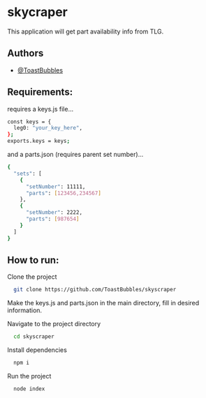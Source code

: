 # skycraper

This application will get part availability info from TLG.

## Authors

- [@ToastBubbles](https://www.github.com/ToastBubbles)

## Requirements:

requires a keys.js file...

```bash
const keys = {
  leg0: "your_key_here",
};
exports.keys = keys;
```

and a parts.json (requires parent set number)...

```bash
{
  "sets": [
    {
      "setNumber": 11111,
      "parts": [123456,234567]
    },
    {
      "setNumber": 2222,
      "parts": [987654]
    }
  ]
}
```

## How to run:

Clone the project

```bash
  git clone https://github.com/ToastBubbles/skyscraper
```

Make the keys.js and parts.json in the main directory, fill in desired information.

Navigate to the project directory

```bash
  cd skyscraper
```

Install dependencies

```bash
  npm i
```

Run the project

```bash
  node index
```
